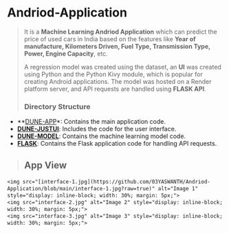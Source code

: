 # Andriod-Application

> It is a **Machine Learning Andriod Application** which can predict the price of used cars in India based on the features like **Year of manufacture, Kilometers Driven, Fuel Type, Transmission Type, Power, Engine Capacity**, etc.
>
> A regression model was created using the dataset, an **UI** was created using Python and the Python Kivy module, which is popular for creating Android applications. The model was hosted on a Render platform server, and API requests are handled using **FLASK API**.
>
> ### Directory Structure

- **[DUNE-APP](path/to/DUNE-APP)*: Contains the main application code.
- **[DUNE-JUSTUI](path/to/DUNE-JUSTUI)**: Includes the code for the user interface.
- **[DUNE-MODEL](path/to/DUNE-MODEL)**: Contains the machine learning model code.
- **[FLASK](path/to/FLASK)**: Contains the Flask application code for handling API requests.

> ## App View
> <p align="center">
    <img src="[interface-1.jpg](https://github.com/03YASWANTH/Andriod-Application/blob/main/interface-1.jpg?raw=true)" alt="Image 1" style="display: inline-block; width: 30%; margin: 5px;">
    <img src="interface-2.jpg" alt="Image 2" style="display: inline-block; width: 30%; margin: 5px;">
    <img src="interface-3.jpg" alt="Image 3" style="display: inline-block; width: 30%; margin: 5px;">
</p>



